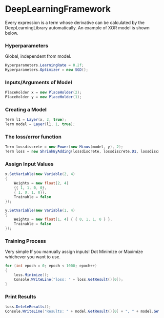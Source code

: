 # DeepLearningFramework
Every expression is a term whose derivative can be calculated by the DeepLearningLibrary automatically. An example of XOR model is shown below.

### Hyperparameters
Global, independent from model.
```csharp
Hyperparameters.LearningRate = 0.2f;
Hyperparameters.Optimizer = new SGD();
```

### Inputs/Arguments of Model
```csharp
PlaceHolder x = new PlaceHolder(2);
PlaceHolder y = new PlaceHolder(1);
```
### Creating a Model
```csharp
Term l1 = Layer(x, 2, true);
Term model = Layer(l1, 1, true);
```

### The loss/error function
```csharp
Term lossdiscrete = new Power(new Minus(model, y), 2);
Term loss = new ShrinkByAdding(lossdiscrete, lossdiscrete.D1, lossdiscrete.D2);
```
### Assign Input Values
```csharp
x.SetVariable(new Variable(2, 4)
{
    Weights = new float[2, 4]
    {{ 1, 1, 0, 0},
    { 1, 0, 1, 0}},
    Trainable = false
});

y.SetVariable(new Variable(1, 4)
{
    Weights = new float[1, 4] { { 0, 1, 1, 0 } },
    Trainable = false
});
```

### Training Process
Very simple If you manually assign inputs! Dot Minimize or Maximize whichever you want to use. 
```csharp
for (int epoch = 0; epoch < 1000; epoch++)
{
    loss.Minimize();
    Console.WriteLine("loss: " + loss.GetResult()[0]);
}
```

### Print Results
```csharp
loss.DeleteResults();
Console.WriteLine("Results: " + model.GetResult()[0] + ", " + model.GetResult()[1] + ", " + model.GetResult()[2] + ", " + model.GetResult()[3]);
```
